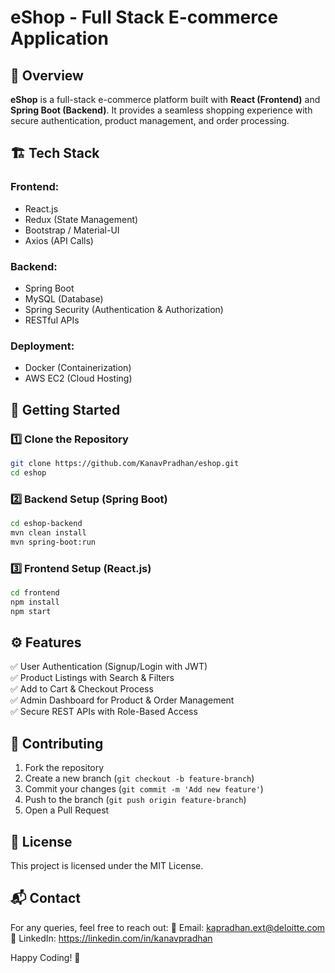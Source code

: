 # eShop - Full Stack E-commerce Application

## 📌 Overview
**eShop** is a full-stack e-commerce platform built with **React (Frontend)** and **Spring Boot (Backend)**. It provides a seamless shopping experience with secure authentication, product management, and order processing.

## 🏗 Tech Stack
### Frontend:
- React.js
- Redux (State Management)
- Bootstrap / Material-UI
- Axios (API Calls)

### Backend:
- Spring Boot
- MySQL (Database)
- Spring Security (Authentication & Authorization)
- RESTful APIs

### Deployment:
- Docker (Containerization)
- AWS EC2 (Cloud Hosting)

## 🚀 Getting Started
### 1️⃣ Clone the Repository
```sh
git clone https://github.com/KanavPradhan/eshop.git
cd eshop
```

### 2️⃣ Backend Setup (Spring Boot)
```sh
cd eshop-backend
mvn clean install
mvn spring-boot:run
```

### 3️⃣ Frontend Setup (React.js)
```sh
cd frontend
npm install
npm start
```

## ⚙️ Features
✅ User Authentication (Signup/Login with JWT)  
✅ Product Listings with Search & Filters  
✅ Add to Cart & Checkout Process  
✅ Admin Dashboard for Product & Order Management  
✅ Secure REST APIs with Role-Based Access  

## 📜 Contributing
1. Fork the repository
2. Create a new branch (`git checkout -b feature-branch`)
3. Commit your changes (`git commit -m 'Add new feature'`)
4. Push to the branch (`git push origin feature-branch`)
5. Open a Pull Request

## 📝 License
This project is licensed under the MIT License.

## 📬 Contact
For any queries, feel free to reach out:
📧 Email: kapradhan.ext@deloitte.com  
💬 LinkedIn: https://linkedin.com/in/kanavpradhan

Happy Coding! 🚀

